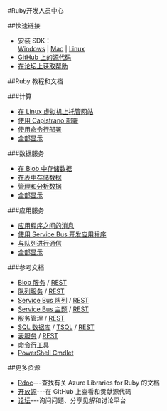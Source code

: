 <properties 
pageTitle="Windows Azure 开发人员中心：RUBY" 
description="" 
services="RUBY" 
documentationCenter="Develop" 
authors="" 
manager="Tiffena" 
editor="Eric Chen" />

#Ruby开发人员中心

##快速链接

- 安装 SDK：<br>
    [Windows](http://go.microsoft.com/fwlink/?linkid=296417&clcid=0x804) | [Mac](http://go.microsoft.com/fwlink/?linkid=253471&clcid=0x804) | [Linux](http://go.microsoft.com/fwlink/?linkid=253472&clcid=0x804)
- [GitHub 上的源代码](https://github.com/Azure/azure-sdk-for-ruby)
- [在论坛上获取帮助](/zh-cn/support/forums/)

##Ruby 教程和文档

###计算
- [在 Linux 虚拟机上托管网站](/zh-cn/documentation/articles/virtual-machines-ruby-rails-web-app-linux/)
- [使用 Capistrano 部署](/zh-cn/documentation/articles/virtual-machines-ruby-deploy-capistrano-host-nginx-unicorn/)
- [使用命令行部署](/zh-cn/documentation/articles/xplat-cli/)
- [全部显示](/zh-cn/develop/ruby/compute/)
  
###数据服务
- [在 Blob 中存储数据](/zh-cn/documentation/articles/storage-ruby-how-to-use-blob-storage/)
- [在表中存储数据](/zh-cn/documentation/articles/storage-ruby-how-to-use-table-storage/)
- [管理和分析数据](/zh-cn/documentation/articles/fundamentals-data-management-business-analytics/)
- [全部显示](/zh-cn/develop/ruby/data/)
  
###应用服务
- [应用程序之间的消息](/zh-cn/documentation/articles/service-bus-ruby-how-to-use-queues/)
- [使用 Service Bus 开发应用程序](/zh-cn/documentation/articles/service-bus-ruby-how-to-use-topics-subscriptions/)
- [与队列进行通信](/zh-cn/documentation/articles/storage-ruby-how-to-use-queue-storage/)
- [全部显示](/zh-cn/develop/ruby/app-services/)

###参考文档
- [Blob 服务](/zh-cn/documentation/articles/storage-ruby-how-to-use-blob-storage/) / [REST](http://msdn.microsoft.com/zh-cn/library/azure/dd179355)
- [队列服务](/zh-cn/documentation/articles/storage-ruby-how-to-use-queue-storage/) / [REST](http://msdn.microsoft.com/zh-cn/library/azure/dd179355)
- [Service Bus 队列](/zh-cn/documentation/articles/service-bus-ruby-how-to-use-queues/) / [REST](http://msdn.microsoft.com/zh-cn/library/azure/hh780717)
- [Service Bus 主题](/zh-cn/documentation/articles/service-bus-ruby-how-to-use-topics-subscriptions/) / [REST](http://msdn.microsoft.com/zh-cn/library/azure/hh780717)
- 服务管理 / [REST](http://msdn.microsoft.com/zh-cn/library/azure/ee460799)
- [SQL 数据库](http://social.technet.microsoft.com/wiki/contents/articles/3896.connect-to-windows-azure-sql-database-from-ruby-applications.aspx) / [TSQL](http://msdn.microsoft.com/zh-cn/library/azure/ee336281) / [REST](http://msdn.microsoft.com/zh-cn/library/azure/gg715283)
- [表服务](/zh-cn/documentation/articles/storage-ruby-how-to-use-table-storage/) / [REST](http://msdn.microsoft.com/zh-cn/library/azure/dd179355)
- [命令行工具](/zh-cn/documentation/articles/xplat-cli/)
- [PowerShell Cmdlet](/zh-cn/documentation/articles/install-configure-powershell/)

##更多资源

- [Rdoc](http://www.rubydoc.info/gems/azure/frames)---查找有关 Azure Libraries for Ruby 的文档
- [开放源](https://github.com/Azure/azure-sdk-for-ruby)---在 GitHub 上查看和贡献源代码
- [论坛](/zh-cn/support/forums/)---询问问题、分享见解和讨论平台
